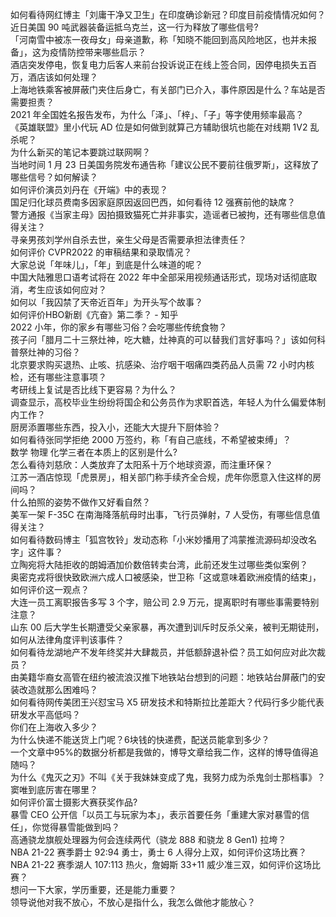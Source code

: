 如何看待网红博主「刘庸干净又卫生」在印度确诊新冠？印度目前疫情情况如何？  
近日美国 90 吨武器装备运抵乌克兰，这一行为释放了哪些信号?  
「河南雪中被冻一夜母女」母亲道歉，称「知晓不能回到高风险地区，也并未报备」，这为疫情防控带来哪些启示？  
酒店突发停电，恢复电力后客人来前台投诉说正在线上签合同，因停电损失五百万，酒店该如何处理？  
上海地铁乘客被屏蔽门夹住后身亡，有关部门已介入，事件原因是什么？车站是否需要担责？  
2021 年全国姓名报告发布，为什么「泽」、「梓」、「子」等字使用频率最高？  
《英雄联盟》里小代玩 AD 位是如何做到就算己方辅助很坑也能在对线期 1V2 乱杀呢？  
为什么新买的笔记本要跳过联网啊？  
当地时间 1 月 23 日美国务院发布通告称「建议公民不要前往俄罗斯」，这释放了哪些信号？如何解读？  
如何评价演员刘丹在《开端》中的表现？  
国足归化球员费南多因家庭原因返回巴西，如何看待 12 强赛前他的缺席？  
警方通报《当家主母》因拍摄致猫死亡并非事实，造谣者已被拘，还有哪些信息值得关注？  
寻亲男孩刘学州自杀去世，亲生父母是否需要承担法律责任？  
如何评价 CVPR2022 的审稿结果和录取情况？  
大家总说「年味儿」，「年」到底是什么味道的呢？  
中国大陆雅思口语考试将在 2022 年中全部采用视频通话形式，现场对话彻底取消，考生应该如何应对？  
如何以「我囚禁了天帝近百年」为开头写个故事？  
如何评价HBO新剧《亢奋》第二季？ - 知乎  
2022 小年，你的家乡有哪些习俗？会吃哪些传统食物？  
孩子问「腊月二十三祭灶神，吃大糖，灶神真的可以替我们言好事吗？」该如何科普祭灶神的习俗？  
北京要求购买退热、止咳、抗感染、治疗咽干咽痛四类药品人员需 72 小时内核检，还有哪些注意事项？  
考研线上复试是否比线下更容易？为什么？  
调查显示，高校毕业生纷纷将国企和公务员作为求职首选，年轻人为什么偏爱体制内工作？  
厨房添置哪些东西，投入小，还能大大提升下厨体验？  
如何看待张同学拒绝 2000 万签约，称「有自己底线，不希望被束缚」？  
数学 物理 化学三者在本质上的区别是什么?  
怎么看待刘慈欣：人类放弃了太阳系十万个地球资源，而注重环保？  
江苏一酒店惊现「虎景房」，相关部门称手续齐全合规，虎年你愿意入住这样的房间吗？  
什么拍照的姿势不做作又好看自然？  
美军一架 F-35C 在南海降落航母时出事，飞行员弹射，7 人受伤，有哪些信息值得关注？  
如何看待数码博主「狐宫牧铃」发动态称「小米妙播用了鸿蒙推流源码却没改名字」这件事？  
立陶宛将大陆拒收的朗姆酒加价数倍转卖台湾，此前还发生过哪些类似案例？  
奥密克戎将很快致欧洲六成人口被感染，世卫称「这或意味着欧洲疫情的结束」，如何评价这一观点？  
大连一员工离职报告多写 3 个字，赔公司 2.9 万元，提离职时有哪些事需要特别注意？  
山东 00 后大学生长期遭受父亲家暴，再次遭到训斥时反杀父亲，被判无期徒刑，如何从法律角度评判该事件？  
如何看待龙湖地产不发年终奖并大肆裁员，并低额辞退补偿？员工如何应对此次裁员？  
由美籍华裔女高管在纽约被流浪汉推下地铁站台想到的问题：地铁站台屏蔽门的安装改造就那么困难吗？  
如何看待网传美团王兴怼宝马 X5 研发技术和特斯拉比差距大？代码行多少能代表研发水平高低吗？  
你们在上海收入多少？  
为什么快递不能送货上门呢？6块钱的快递费，配送员能拿到多少？  
一个文章中95%的数据分析都是我做的，博导文章给我二作，这样的博导值得追随吗？  
为什么《鬼灭之刃》不叫《关于我妹妹变成了鬼，我努力成为杀鬼剑士那档事》？  
窦唯到底厉害在哪里？  
如何评价富士摄影大赛获奖作品?  
暴雪 CEO 公开信「以员工与玩家为本」，表示首要任务「重建大家对暴雪的信任」，你觉得暴雪能做到吗？  
高通骁龙旗舰处理器为何会连续两代（骁龙 888 和骁龙 8 Gen1) 拉垮？  
NBA 21-22 赛季爵士 92:94 勇士，勇士 6 人得分上双，如何评价这场比赛？  
NBA 21-22 赛季湖人 107:113 热火，詹姆斯 33+11 威少准三双，如何评价这场比赛？  
想问一下大家，学历重要，还是能力重要？  
领导说他对我不放心，不放心是指什么，我怎么做他才能放心？  
